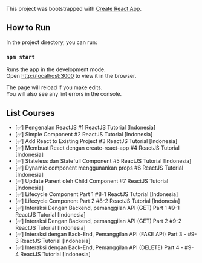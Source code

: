 This project was bootstrapped with [Create React App](https://github.com/facebook/create-react-app).

## How to Run

In the project directory, you can run:

### `npm start`

Runs the app in the development mode.<br />
Open [http://localhost:3000](http://localhost:3000) to view it in the browser.

The page will reload if you make edits.<br />
You will also see any lint errors in the console.

## List Courses
* [:white_check_mark:] Pengenalan ReactJS #1 ReactJS Tutorial [Indonesia]
* [:white_check_mark:] Simple Component #2 ReactJS Tutorial [Indonesia]
* [:white_check_mark:] Add React to Existing Project #3 ReactJS Tutorial [Indonesia]
* [:white_check_mark:] Membuat React dengan create-react-app #4 ReactJS Tutorial [Indonesia]
* [:white_check_mark:] Stateless dan Statefull Component #5 ReactJS Tutorial [Indonesia]
* [:white_check_mark:] Dynamic component menggunankan props #6 ReactJS Tutorial [Indonesia]
* [:white_check_mark:] Update Parent oleh Child Component #7 ReactJS Tutorial [Indonesia]
* [:white_check_mark:] Lifecycle Component Part 1 #8-1 ReactJS Tutorial [Indonesia]
* [:white_check_mark:] Lifecycle Component Part 2 #8-2 ReactJS Tutorial [Indonesia]
* [:white_check_mark:] Interaksi Dengan Backend, pemanggilan API (GET) Part 1 #9-1 ReactJS Tutorial [Indonesia]
* [:white_check_mark:] Interaksi Dengan Backend, pemanggilan API (GET) Part 2 #9-2 ReactJS Tutorial [Indonesia]
* [:white_check_mark:] Interaksi dengan Back-End, Pemanggilan API (FAKE API) Part 3 - #9-3 ReactJS Tutorial [Indonesia]
* [:white_check_mark:] Interaksi dengan Back-End, Pemanggilan API (DELETE) Part 4 - #9-4 ReactJS Tutorial [Indonesia]